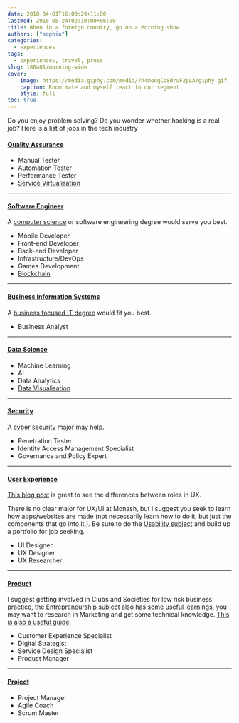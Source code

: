 ```yaml
---
date: 2018-04-01T16:00:29+11:00
lastmod: 2018-05-24T02:10:00+06:00
title: When in a foreign country, go on a Morning show
authors: ["sophia"]
categories:
  - experiences
tags:
  - experiences, travel, press
slug: 180401/morning-wide
cover: 
    image: https://media.giphy.com/media/7A4moeqCc8druF2pLA/giphy.gif
    caption: Room mate and myself react to our segment
    style: full
toc: true
---
```


Do you enjoy problem solving? Do you wonder whether hacking is a real job? Here is a list of jobs in the tech industry

#### [Quality Assurance](http://www.careers.jnj.com/quality-assurance)

- Manual Tester
- Automation Tester
- Performance Tester
- [Service Virtualisation](https://smartbear.com/learn/software-testing/what-is-service-virtualization/)

---

#### [Software Engineer](https://www.computerscienceonline.org/software-engineering/)

A [computer science](https://www.monash.edu/study/courses/find-a-course/2019/computer-science-c2001?domestic=true) or software engineering degree would serve you best.

- Mobile Developer
- Front-end Developer
- Back-end Developer
- Infrastructure/DevOps
- Games Development
- [Blockchain](https://github.com/Web3-Melbourne/learning-resources)


---

#### [Business Information Systems](https://www.villanovau.com/resources/business-analysis/business-analyst-job-description/#.W5CrqJP-jUI)

A [business focused IT degree](https://www.monash.edu/study/courses/find-a-course/2019/information-technology-c2000?domestic=true#overview-1,Business_information_systems) would fit you best.

- Business Analyst

---

#### [Data Science](https://www.mastersindatascience.org/careers/data-scientist/)
- Machine Learning
- AI
- Data Analytics
- [Data Visualisation](https://infogram.com/page/data-visualization)

---

#### [Security](https://www.cybersecurityeducation.org/careers/)

A [cyber security major](https://www.monash.edu/study/courses/find-a-course/2019/information-technology-c2000?domestic=true#overview-1,Cybersecurity) may help.

- Penetration Tester
- Identity Access Management Specialist
- Governance and Policy Expert

---

#### [User Experience](https://dynomapper.com/blog/19-ux/176-ux-careers)

[This blog post](https://uxdesign.cc/the-spectrum-of-digital-design-roles-in-2018-3286390a9966) is great to see the differences between roles in UX.

There is no clear major for UX/UI at Monash, but I suggest you seek to learn how apps/websites are made (not necessarily learn how to do it, but just the components that go into it.). Be sure to do the [Usability subject](http://www.monash.edu/pubs/2018handbooks/units/FIT3175.html) and build up a portfolio for job seeking.

- UI Designer
- UX Designer
- UX Researcher

---

#### [Product](https://www.smartsheet.com/all-about-careers-product-management)

I suggest getting involved in Clubs and Societies for low risk business practice, the [Entrepreneurship subject also has some useful learnings](http://www.monash.edu/pubs/2018handbooks/units/FIT3134.html), you may want to research in Marketing and get some technical knowledge. [This is also a useful guide](https://www.atlassian.com/agile/product-management).

- Customer Experience Specialist
- Digital Strategist
- Service Design Specialist
- Product Manager

---

#### [Project](https://www.project-skills.com/whats-the-career-path-of-a-project-manager/)

- Project Manager
- Agile Coach
- Scrum Master

